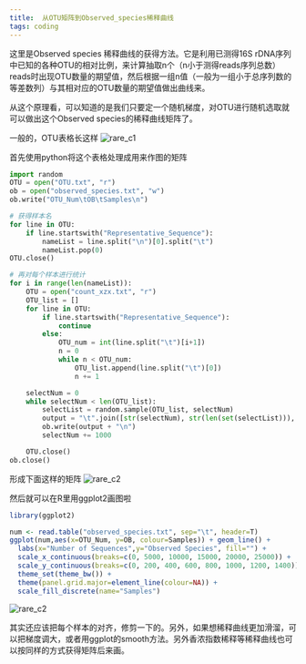 ```yaml
---
title:  从OTU矩阵到Observed_species稀释曲线
tags: coding
---
```


这里是Observed species 稀释曲线的获得方法。它是利用已测得16S rDNA序列中已知的各种OTU的相对比例，来计算抽取n个（n小于测得reads序列总数）reads时出现OTU数量的期望值，然后根据一组n值（一般为一组小于总序列数的等差数列）与其相对应的OTU数量的期望值做出曲线来。

从这个原理看，可以知道的是我们只要定一个随机梯度，对OTU进行随机选取就可以做出这个Observed species的稀释曲线矩阵了。

一般的，OTU表格长这样
![rare_c1](https://raw.githubusercontent.com/pzweuj/pzweuj.github.io/master/downloads/images/rare_c1.jpg)

首先使用python将这个表格处理成用来作图的矩阵
```python
import random
OTU = open("OTU.txt", "r")
ob = open("observed_species.txt", "w")
ob.write("OTU_Num\tOB\tSamples\n")

# 获得样本名
for line in OTU:
	if line.startswith("Representative_Sequence"):
		nameList = line.split("\n")[0].split("\t")
		nameList.pop(0)
OTU.close()

# 再对每个样本进行统计
for i in range(len(nameList)):
	OTU = open("count_xzx.txt", "r")
	OTU_list = []
	for line in OTU:
		if line.startswith("Representative_Sequence"):
			continue
		else:
			OTU_num = int(line.split("\t")[i+1])
			n = 0
			while n < OTU_num:
				OTU_list.append(line.split("\t")[0])
				n += 1

	selectNum = 0
	while selectNum < len(OTU_list):
		selectList = random.sample(OTU_list, selectNum)
		output = "\t".join([str(selectNum), str(len(set(selectList))), nameList[i]])
		ob.write(output + "\n")
		selectNum += 1000

	OTU.close()
ob.close()
```

形成下面这样的矩阵
![rare_c2](https://raw.githubusercontent.com/pzweuj/pzweuj.github.io/master/downloads/images/rare_c2.jpg)

然后就可以在R里用ggplot2画图啦
```R
library(ggplot2)

num <- read.table("observed_species.txt", sep="\t", header=T)
ggplot(num,aes(x=OTU_Num, y=OB, colour=Samples)) + geom_line() +
  labs(x="Number of Sequences",y="Observed Species", fill="") +
  scale_x_continuous(breaks=c(0, 5000, 10000, 15000, 20000, 25000)) +
  scale_y_continuous(breaks=c(0, 200, 400, 600, 800, 1000, 1200, 1400)) +
  theme_set(theme_bw()) +
  theme(panel.grid.major=element_line(colour=NA)) +
  scale_fill_discrete(name="Samples")
```

![rare_c2](https://raw.githubusercontent.com/pzweuj/pzweuj.github.io/master/downloads/images/rare_c3.jpeg)

其实还应该把每个样本的对齐，修剪一下的。另外，如果想稀释曲线更加滑溜，可以把梯度调大，或者用ggplot的smooth方法。另外香浓指数稀释等稀释曲线也可以按同样的方式获得矩阵后来画。

[^_^]:杨超越天下第一。